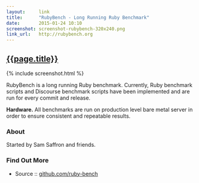 ```yaml
---
layout:     link
title:      "RubyBench - Long Running Ruby Benchmark"
date:       2015-01-24 10:10
screenshot: screenshot-rubybench-320x240.png
link_url:   http://rubybench.org
---
```


## [{{page.title}}]({{page.link_url}})

{% include screenshot.html %}

RubyBench is a long running Ruby benchmark.
Currently, Ruby benchmark scripts and Discourse benchmark scripts
have been implemented and are run for every commit and release.

**Hardware.** All benchmarks are run on production level bare metal server
in order to ensure consistent and repeatable results.

### About

Started by Sam Saffron and friends.

### Find Out More

- Source :: [github.com/ruby-bench](https://github.com/ruby-bench)
